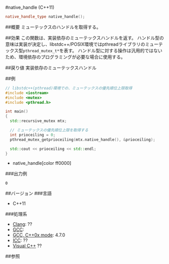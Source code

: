 #native_handle (C++11)
```cpp
native_handle_type native_handle();
```

##概要
ミューテックスのハンドルを取得する。


##効果
この関数は、実装依存のミューテックスハンドルを返す。 
ハンドル型の意味は実装が決定し、libstdc++/POSIX環境ではpthreadライブラリのミューテックス型`pthread_mutex_t*`を表す。
ハンドル型に対する操作は汎用的ではないため、環境依存のプログラミングが必要な場合に使用する。


##戻り値
実装依存のミューテックスハンドル


##例
```cpp
// libstdc++(pthread)環境での、ミューテックスの優先順位上限取得
#include <iostream>
#include <mutex>
#include <pthread.h>

int main()
{
  std::recursive_mutex mtx;

  // ミューテックスの優先順位上限を取得する
  int prioceiling = 0;
  pthread_mutex_getprioceiling(mtx.native_handle(), &prioceiling);

  std::cout << prioceiling << std::endl;
}
```
* native_handle[color ff0000]

###出力例
```
0
```

##バージョン
###言語
- C++11

###処理系
- [Clang](/implementation#clang.md): ??
- [GCC](/implementation#gcc.md): 
- [GCC, C++0x mode](/implementation#gcc.md): 4.7.0
- [ICC](/implementation#icc.md): ??
- [Visual C++](/implementation#visual_cpp.md) ??


##参照


